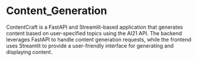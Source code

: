 # Content_Generation
ContentCraft is a FastAPI and Streamlit-based application that generates content based on user-specified topics using the AI21 API. The backend leverages FastAPI to handle content generation requests, while the frontend uses Streamlit to provide a user-friendly interface for generating and displaying content.
